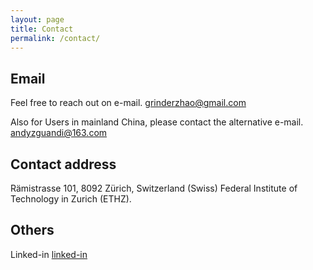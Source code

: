 ```yaml
---
layout: page
title: Contact
permalink: /contact/
---
```


## Email

Feel free to reach out on e-mail. [grinderzhao@gmail.com](https://grinderzhao@gmail.com)

Also for Users in mainland China, please contact the alternative e-mail. [andyzguandi@163.com](https://andyzguandi@163.com)

## Contact address

Rämistrasse 101, 8092 Zürich, Switzerland
(Swiss) Federal Institute of Technology in Zurich (ETHZ).

## Others

Linked-in [linked-in](null)